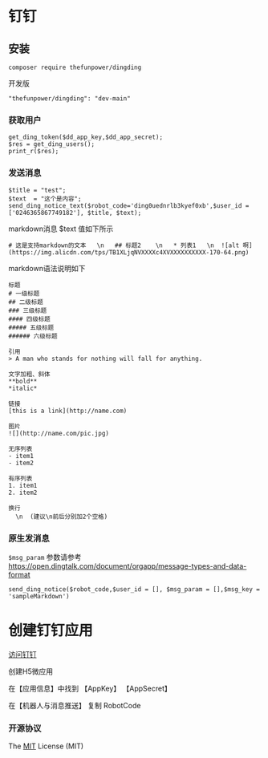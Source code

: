 # 钉钉

## 安装 

~~~
composer require thefunpower/dingding
~~~

开发版 
~~~
"thefunpower/dingding": "dev-main"
~~~


### 获取用户

~~~
get_ding_token($dd_app_key,$dd_app_secret); 
$res = get_ding_users();
print_r($res); 
~~~

### 发送消息

~~~
$title = "test";
$text  = "这个是内容";
send_ding_notice_text($robot_code='ding0uednrlb3kyef0xb',$user_id = ['0246365867749182'], $title, $text);
~~~

markdown消息  $text 值如下所示
~~~
# 这是支持markdown的文本   \n   ## 标题2    \n   * 列表1   \n  ![alt 啊](https://img.alicdn.com/tps/TB1XLjqNVXXXXc4XVXXXXXXXXXX-170-64.png)
~~~

markdown语法说明如下

~~~
标题
# 一级标题
## 二级标题
### 三级标题
#### 四级标题
##### 五级标题
###### 六级标题
 
引用
> A man who stands for nothing will fall for anything.
 
文字加粗、斜体
**bold**
*italic*
 
链接
[this is a link](http://name.com)
 
图片
![](http://name.com/pic.jpg)
 
无序列表
- item1
- item2
 
有序列表
1. item1
2. item2

换行
  \n  (建议\n前后分别加2个空格)
~~~

### 原生发消息

`$msg_param` 参数请参考 https://open.dingtalk.com/document/orgapp/message-types-and-data-format

~~~
send_ding_notice($robot_code,$user_id = [], $msg_param = [],$msg_key = 'sampleMarkdown')
~~~


# 创建钉钉应用

[访问钉钉](https://open-dev.dingtalk.com/fe/app#/corp/app)

创建H5微应用

在【应用信息】中找到  【AppKey】  【AppSecret】 

在【机器人与消息推送】  复制 RobotCode




### 开源协议 

The [MIT](LICENSE) License (MIT)